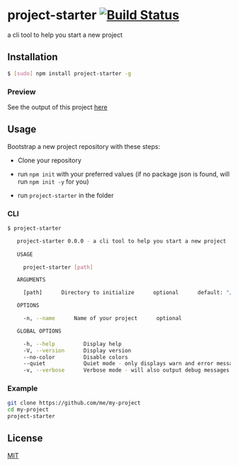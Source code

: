# project-starter [![Build Status](https://travis-ci.org/noamokman/project-starter.svg?branch=master)](https://travis-ci.org/noamokman/project-starter)
a cli tool to help you start a new project

## Installation
``` bash
$ [sudo] npm install project-starter -g
```

### Preview
See the output of this project [here](https://github.com/noamokman/project-starter-sample)

## Usage

Bootstrap a new project repository with these steps:

* Clone your repository

* run `npm init` with your preferred values (if no package json is found, will run `npm init -y` for you)

* run `project-starter` in the folder

### CLI
``` bash
$ project-starter

   project-starter 0.0.0 - a cli tool to help you start a new project
     
   USAGE

     project-starter [path]

   ARGUMENTS

     [path]      Directory to initialize      optional      default: "/path/to/cwd"

   OPTIONS

     -n, --name      Name of your project      optional      

   GLOBAL OPTIONS

     -h, --help         Display help                                      
     -V, --version      Display version                                   
     --no-color         Disable colors                                    
     --quiet            Quiet mode - only displays warn and error messages
     -v, --verbose      Verbose mode - will also output debug messages    
```

### Example
``` bash
git clone https://github.com/me/my-project
cd my-project
project-starter
```

## License

[MIT](LICENSE)